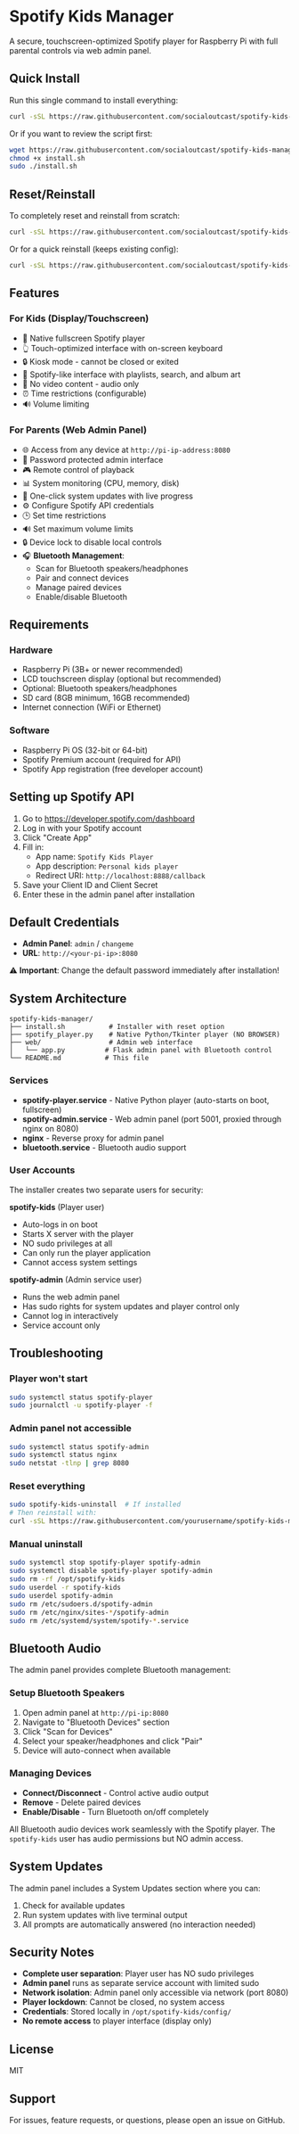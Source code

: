 # Spotify Kids Manager

A secure, touchscreen-optimized Spotify player for Raspberry Pi with full parental controls via web admin panel.

## Quick Install

Run this single command to install everything:

```bash
curl -sSL https://raw.githubusercontent.com/socialoutcast/spotify-kids-manager/main/install.sh | sudo bash
```

Or if you want to review the script first:

```bash
wget https://raw.githubusercontent.com/socialoutcast/spotify-kids-manager/main/install.sh
chmod +x install.sh
sudo ./install.sh
```

## Reset/Reinstall

To completely reset and reinstall from scratch:

```bash
curl -sSL https://raw.githubusercontent.com/socialoutcast/spotify-kids-manager/main/force-reset.sh | sudo bash
```

Or for a quick reinstall (keeps existing config):

```bash
curl -sSL https://raw.githubusercontent.com/socialoutcast/spotify-kids-manager/main/install.sh | sudo bash -s -- --reset
```

## Features

### For Kids (Display/Touchscreen)
- 🎵 Native fullscreen Spotify player
- 👆 Touch-optimized interface with on-screen keyboard
- 🔒 Kiosk mode - cannot be closed or exited
- 🎨 Spotify-like interface with playlists, search, and album art
- 🚫 No video content - audio only
- ⏰ Time restrictions (configurable)
- 🔊 Volume limiting

### For Parents (Web Admin Panel)
- 🌐 Access from any device at `http://pi-ip-address:8080`
- 🔐 Password protected admin interface
- 🎮 Remote control of playback
- 📊 System monitoring (CPU, memory, disk)
- 🔄 One-click system updates with live progress
- ⚙️ Configure Spotify API credentials
- 🕒 Set time restrictions
- 🔊 Set maximum volume limits
- 🔒 Device lock to disable local controls
- 🎧 **Bluetooth Management**:
  - Scan for Bluetooth speakers/headphones
  - Pair and connect devices
  - Manage paired devices
  - Enable/disable Bluetooth

## Requirements

### Hardware
- Raspberry Pi (3B+ or newer recommended)
- LCD touchscreen display (optional but recommended)
- Optional: Bluetooth speakers/headphones
- SD card (8GB minimum, 16GB recommended)
- Internet connection (WiFi or Ethernet)

### Software
- Raspberry Pi OS (32-bit or 64-bit)
- Spotify Premium account (required for API)
- Spotify App registration (free developer account)

## Setting up Spotify API

1. Go to https://developer.spotify.com/dashboard
2. Log in with your Spotify account
3. Click "Create App"
4. Fill in:
   - App name: `Spotify Kids Player`
   - App description: `Personal kids player`
   - Redirect URI: `http://localhost:8888/callback`
5. Save your Client ID and Client Secret
6. Enter these in the admin panel after installation

## Default Credentials

- **Admin Panel**: `admin` / `changeme`
- **URL**: `http://<your-pi-ip>:8080`

⚠️ **Important**: Change the default password immediately after installation!

## System Architecture

```
spotify-kids-manager/
├── install.sh           # Installer with reset option
├── spotify_player.py    # Native Python/Tkinter player (NO BROWSER)
├── web/                 # Admin web interface
│   └── app.py          # Flask admin panel with Bluetooth control
└── README.md           # This file
```

### Services

- **spotify-player.service** - Native Python player (auto-starts on boot, fullscreen)
- **spotify-admin.service** - Web admin panel (port 5001, proxied through nginx on 8080)
- **nginx** - Reverse proxy for admin panel
- **bluetooth.service** - Bluetooth audio support

### User Accounts

The installer creates two separate users for security:

**spotify-kids** (Player user)
- Auto-logs in on boot
- Starts X server with the player
- NO sudo privileges at all
- Can only run the player application
- Cannot access system settings

**spotify-admin** (Admin service user)
- Runs the web admin panel
- Has sudo rights for system updates and player control only
- Cannot log in interactively
- Service account only

## Troubleshooting

### Player won't start
```bash
sudo systemctl status spotify-player
sudo journalctl -u spotify-player -f
```

### Admin panel not accessible
```bash
sudo systemctl status spotify-admin
sudo systemctl status nginx
sudo netstat -tlnp | grep 8080
```

### Reset everything
```bash
sudo spotify-kids-uninstall  # If installed
# Then reinstall with:
curl -sSL https://raw.githubusercontent.com/yourusername/spotify-kids-manager/main/install.sh | sudo bash -s -- --reset
```

### Manual uninstall
```bash
sudo systemctl stop spotify-player spotify-admin
sudo systemctl disable spotify-player spotify-admin
sudo rm -rf /opt/spotify-kids
sudo userdel -r spotify-kids
sudo userdel spotify-admin
sudo rm /etc/sudoers.d/spotify-admin
sudo rm /etc/nginx/sites-*/spotify-admin
sudo rm /etc/systemd/system/spotify-*.service
```

## Bluetooth Audio

The admin panel provides complete Bluetooth management:

### Setup Bluetooth Speakers
1. Open admin panel at `http://pi-ip:8080`
2. Navigate to "Bluetooth Devices" section
3. Click "Scan for Devices" 
4. Select your speaker/headphones and click "Pair"
5. Device will auto-connect when available

### Managing Devices
- **Connect/Disconnect** - Control active audio output
- **Remove** - Delete paired devices
- **Enable/Disable** - Turn Bluetooth on/off completely

All Bluetooth audio devices work seamlessly with the Spotify player. The `spotify-kids` user has audio permissions but NO admin access.

## System Updates

The admin panel includes a System Updates section where you can:
1. Check for available updates
2. Run system updates with live terminal output
3. All prompts are automatically answered (no interaction needed)

## Security Notes

- **Complete user separation**: Player user has NO sudo privileges
- **Admin panel** runs as separate service account with limited sudo
- **Network isolation**: Admin panel only accessible via network (port 8080)
- **Player lockdown**: Cannot be closed, no system access
- **Credentials**: Stored locally in `/opt/spotify-kids/config/`
- **No remote access** to player interface (display only)

## License

MIT

## Support

For issues, feature requests, or questions, please open an issue on GitHub.